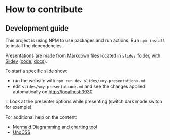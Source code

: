 # How to contribute

## Development guide

This project is using NPM to use packages and run actions. Run `npm install` to install the dependencies.

Presentations are made from Markdown files located in `slides` folder, with [Slidev](https://sli.dev/) ([code](https://github.com/slidevjs/slidev), [docs](https://sli.dev/guide/why.html)).

To start a specific slide show:

- run the website with `npm run dev slides/<my-presentation>.md`
- edit `slides/<my-presentation>.md` and see the changes applied automatically on [http://localhost:3030](http://localhost:3030)

💡 Look at the presenter options while presenting (switch dark mode switch for example)

For additional help on the content:

- [Mermaid Diagramming and charting tool](https://mermaid.js.org/)
- [UnoCSS](https://uno.antfu.me/)
